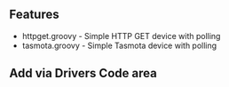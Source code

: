 ## Features

* httpget.groovy - Simple HTTP GET device with polling
* tasmota.groovy - Simple Tasmota device with polling

## Add via Drivers Code area
